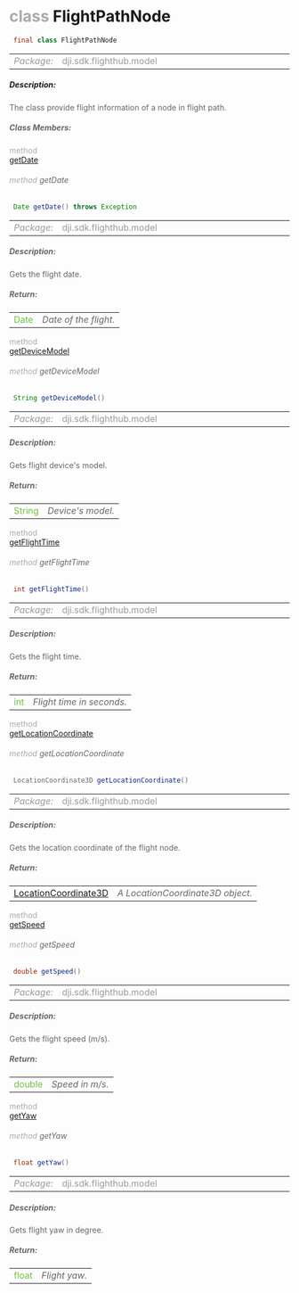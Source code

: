 <div class="article"><h1 ><font color="#AAA">class </font>FlightPathNode</h1></div>

~~~java
 final class FlightPathNode 
~~~

<html><table class="table-supportedby"><tr valign="top"><td width=15%><font color="#999"><i>Package:</i></td><td width=85%><font color="#999">dji.sdk.flighthub.model</td></tr></table></html>



##### Description:



<font color="#666">The class provide flight information of a node in flight path.



##### Class Members:

<div class="api-row" id="djiflighthubmanager_djiflighthubflightpathnode_date"><div class="api-col left"></div><div class="api-col middle" style="color:#AAA">method</div><div class="api-col right"><a class="trigger" href="#djiflighthubmanager_djiflighthubflightpathnode_date_inline">getDate</a></div></div><div class="inline-doc" id="djiflighthubmanager_djiflighthubflightpathnode_date_inline"

><div class="article"><h6 ><font color="#AAA">method </font>getDate</h6></div>

~~~java
 Date getDate() throws Exception 
~~~

<html><table class="table-supportedby"><tr valign="top"><td width=15%><font color="#999"><i>Package:</i></td><td width=85%><font color="#999">dji.sdk.flighthub.model</td></tr></table></html>



##### Description:



<font color="#666">Gets the flight date.



##### Return:

<html><table class="table-inline-parameters"><tr valign="top"><td><font color="#70BF41">Date</td><td><font color="#666"><i>Date of the flight.</i></td></tr></table></html></div>

<div class="api-row" id="djiflighthubmanager_djiflighthubflightpathnode_devicemodel"><div class="api-col left"></div><div class="api-col middle" style="color:#AAA">method</div><div class="api-col right"><a class="trigger" href="#djiflighthubmanager_djiflighthubflightpathnode_devicemodel_inline">getDeviceModel</a></div></div><div class="inline-doc" id="djiflighthubmanager_djiflighthubflightpathnode_devicemodel_inline"

><div class="article"><h6 ><font color="#AAA">method </font>getDeviceModel</h6></div>

~~~java
 String getDeviceModel() 
~~~

<html><table class="table-supportedby"><tr valign="top"><td width=15%><font color="#999"><i>Package:</i></td><td width=85%><font color="#999">dji.sdk.flighthub.model</td></tr></table></html>



##### Description:



<font color="#666">Gets flight device's model.



##### Return:

<html><table class="table-inline-parameters"><tr valign="top"><td><font color="#70BF41">String</td><td><font color="#666"><i>Device's model.</i></td></tr></table></html></div>

<div class="api-row" id="djiflighthubmanager_djiflighthubflightpathnode_flighttime"><div class="api-col left"></div><div class="api-col middle" style="color:#AAA">method</div><div class="api-col right"><a class="trigger" href="#djiflighthubmanager_djiflighthubflightpathnode_flighttime_inline">getFlightTime</a></div></div><div class="inline-doc" id="djiflighthubmanager_djiflighthubflightpathnode_flighttime_inline"

><div class="article"><h6 ><font color="#AAA">method </font>getFlightTime</h6></div>

~~~java
 int getFlightTime() 
~~~

<html><table class="table-supportedby"><tr valign="top"><td width=15%><font color="#999"><i>Package:</i></td><td width=85%><font color="#999">dji.sdk.flighthub.model</td></tr></table></html>



##### Description:



<font color="#666">Gets the flight time.



##### Return:

<html><table class="table-inline-parameters"><tr valign="top"><td><font color="#70BF41">int</td><td><font color="#666"><i>Flight time in seconds.</i></td></tr></table></html></div>

<div class="api-row" id="djiflighthubmanager_djiflighthubflightpathnode_coordinate"><div class="api-col left"></div><div class="api-col middle" style="color:#AAA">method</div><div class="api-col right"><a class="trigger" href="#djiflighthubmanager_djiflighthubflightpathnode_coordinate_inline">getLocationCoordinate</a></div></div><div class="inline-doc" id="djiflighthubmanager_djiflighthubflightpathnode_coordinate_inline"

><div class="article"><h6 ><font color="#AAA">method </font>getLocationCoordinate</h6></div>

~~~java
 LocationCoordinate3D getLocationCoordinate() 
~~~

<html><table class="table-supportedby"><tr valign="top"><td width=15%><font color="#999"><i>Package:</i></td><td width=85%><font color="#999">dji.sdk.flighthub.model</td></tr></table></html>



##### Description:



<font color="#666">Gets the location coordinate of the flight node.



##### Return:

<html><table class="table-inline-parameters"><tr valign="top"><td><font color="#70BF41"><a href="/Components/FlightController/DJIFlightController_DJILocationCoordinate3D.html#djiflightcontroller_djilocationcoordinate3d">LocationCoordinate3D</a></td><td><font color="#666"><i>A LocationCoordinate3D object.</i></td></tr></table></html></div>

<div class="api-row" id="djiflighthubmanager_djiflighthubflightpathnode_speed"><div class="api-col left"></div><div class="api-col middle" style="color:#AAA">method</div><div class="api-col right"><a class="trigger" href="#djiflighthubmanager_djiflighthubflightpathnode_speed_inline">getSpeed</a></div></div><div class="inline-doc" id="djiflighthubmanager_djiflighthubflightpathnode_speed_inline"

><div class="article"><h6 ><font color="#AAA">method </font>getSpeed</h6></div>

~~~java
 double getSpeed() 
~~~

<html><table class="table-supportedby"><tr valign="top"><td width=15%><font color="#999"><i>Package:</i></td><td width=85%><font color="#999">dji.sdk.flighthub.model</td></tr></table></html>



##### Description:



<font color="#666">Gets the flight speed (m/s).



##### Return:

<html><table class="table-inline-parameters"><tr valign="top"><td><font color="#70BF41">double</td><td><font color="#666"><i>Speed in m/s.</i></td></tr></table></html></div>

<div class="api-row" id="djiflighthubmanager_djiflighthubflightpathnode_yaw"><div class="api-col left"></div><div class="api-col middle" style="color:#AAA">method</div><div class="api-col right"><a class="trigger" href="#djiflighthubmanager_djiflighthubflightpathnode_yaw_inline">getYaw</a></div></div><div class="inline-doc" id="djiflighthubmanager_djiflighthubflightpathnode_yaw_inline"

><div class="article"><h6 ><font color="#AAA">method </font>getYaw</h6></div>

~~~java
 float getYaw() 
~~~

<html><table class="table-supportedby"><tr valign="top"><td width=15%><font color="#999"><i>Package:</i></td><td width=85%><font color="#999">dji.sdk.flighthub.model</td></tr></table></html>



##### Description:



<font color="#666">Gets flight yaw in degree.



##### Return:

<html><table class="table-inline-parameters"><tr valign="top"><td><font color="#70BF41">float</td><td><font color="#666"><i>Flight yaw.</i></td></tr></table></html></div>


